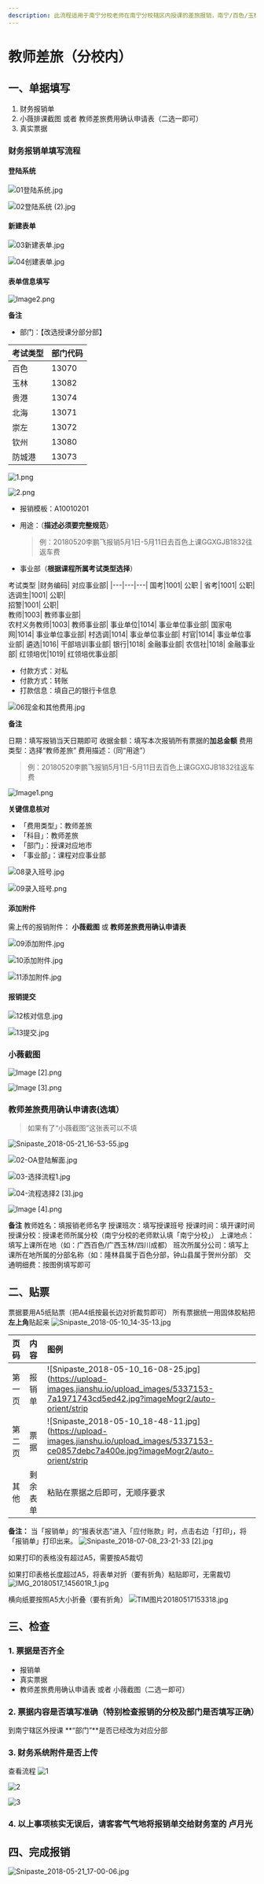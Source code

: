```yaml
---
description: 此流程适用于南宁分校老师在南宁分校辖区内授课的差旅报销，南宁/百色/玉林/贵港/北海/崇左/钦州/防城港 为南宁分校辖区
---
```


# 教师差旅（分校内）

## 一、单据填写

1. 财务报销单
2. 小薇排课截图 或者 教师差旅费用确认申请表（二选一即可）
3. 真实票据

### 财务报销单填写流程

#### 登陆系统

![01&#x767B;&#x9646;&#x7CFB;&#x7EDF;.jpg](https://upload-images.jianshu.io/upload_images/5337153-fc468413b9109b3d.jpg?imageMogr2/auto-orient/strip|imageView2/2/w/1240)

![02&#x767B;&#x9646;&#x7CFB;&#x7EDF; \(2\).jpg](https://upload-images.jianshu.io/upload_images/5337153-d08411d4da5e9e6c.jpg?imageMogr2/auto-orient/strip|imageView2/2/w/1240)

#### 新建表单

![03&#x65B0;&#x5EFA;&#x8868;&#x5355;.jpg](https://upload-images.jianshu.io/upload_images/5337153-429b0f8a142b711d.jpg?imageMogr2/auto-orient/strip|imageView2/2/w/1240)

![04&#x521B;&#x5EFA;&#x8868;&#x5355;.jpg](https://upload-images.jianshu.io/upload_images/5337153-8a74ea9cb8e3e8d3.jpg?imageMogr2/auto-orient/strip|imageView2/2/w/1240)

#### 表单信息填写

![Image2.png](https://upload-images.jianshu.io/upload_images/5337153-48d5cfd5d1db472d.png?imageMogr2/auto-orient/strip|imageView2/2/w/1240)

**备注**

* 部门：【改选授课分部分部】

| 考试类型 | 部门代码 |
| :--- | :--- |
| 百色 | 13070 |
| 玉林 | 13082 |
| 贵港 | 13074 |
| 北海 | 13071 |
| 崇左 | 13072 |
| 钦州 | 13080 |
| 防城港 | 13073 |

![1.png](https://upload-images.jianshu.io/upload_images/5337153-d01388290d165840.png?imageMogr2/auto-orient/strip|imageView2/2/w/1240)

![2.png](https://upload-images.jianshu.io/upload_images/5337153-d1733bdf8ed94372.png?imageMogr2/auto-orient/strip|imageView2/2/w/1240)

* 报销模板：A10010201
* 用途：（**描述必须要完整规范**）

  > 例：20180520李鹏飞报销5月1日-5月11日去百色上课GGXGJB1832往返车费

* 事业部（**根据课程所属考试类型选择**）

考试类型 \|财务编码\| 对应事业部\| \|---\|---\|---\| 国考\|1001\| 公职 \| 省考\|1001\| 公职\|  
选调生\|1001\| 公职\|  
招警\|1001\| 公职\|  
教师\|1003\| 教师事业部\|  
农村义务教师\|1003\| 教师事业部\| 事业单位\|1014\| 事业单位事业部\| 国家电网\|1014\| 事业单位事业部\| 村选调\|1014\| 事业单位事业部\| 村官\|1014\| 事业单位事业部\| 遴选\|1016\| 干部培训事业部\| 银行\|1018\| 金融事业部\| 农信社\|1018\| 金融事业部\| 红领培优\|1019\| 红领培优事业部\|

* 付款方式：对私
* 付款方式：转账
* 打款信息：填自己的银行卡信息

![06&#x73B0;&#x91D1;&#x548C;&#x5176;&#x4ED6;&#x8D39;&#x7528;.jpg](https://upload-images.jianshu.io/upload_images/5337153-0d9d2a36a06d5d36.jpg?imageMogr2/auto-orient/strip|imageView2/2/w/1240)

**备注**

日期：填写报销当天日期即可 收据金额：填写本次报销所有票据的**加总金额** 费用类型：选择“教师差旅” 费用描述：（同“用途”）

> 例：20180520李鹏飞报销5月1日-5月11日去百色上课GGXGJB1832往返车费

![Image1.png](https://upload-images.jianshu.io/upload_images/5337153-8acf92bdb9376299.png?imageMogr2/auto-orient/strip|imageView2/2/w/1240)

**关键信息核对**

* 「费用类型」：教师差旅
* 「科目」：教师差旅
* 「部门」：授课对应地市
* 「事业部」：课程对应事业部

![08&#x5F55;&#x5165;&#x73ED;&#x53F7;.jpg](https://upload-images.jianshu.io/upload_images/5337153-47e08f3d6782c96b.jpg?imageMogr2/auto-orient/strip|imageView2/2/w/1240)

![09&#x5F55;&#x5165;&#x73ED;&#x53F7;.png](https://upload-images.jianshu.io/upload_images/5337153-2c5a26477301dd88.png?imageMogr2/auto-orient/strip|imageView2/2/w/1240)

#### 添加附件

需上传的报销附件： **小薇截图** 或 **教师差旅费用确认申请表**

![09&#x6DFB;&#x52A0;&#x9644;&#x4EF6;.jpg](https://upload-images.jianshu.io/upload_images/5337153-a6a212ef9aba94a9.jpg?imageMogr2/auto-orient/strip|imageView2/2/w/1240)

![10&#x6DFB;&#x52A0;&#x9644;&#x4EF6;.jpg](https://upload-images.jianshu.io/upload_images/5337153-188c31166c75fca8.jpg?imageMogr2/auto-orient/strip|imageView2/2/w/1240)

![11&#x6DFB;&#x52A0;&#x9644;&#x4EF6;.jpg](https://upload-images.jianshu.io/upload_images/5337153-19113d17cba103c4.jpg?imageMogr2/auto-orient/strip|imageView2/2/w/1240)

#### 报销提交

![12&#x6838;&#x5BF9;&#x4FE1;&#x606F;.jpg](https://upload-images.jianshu.io/upload_images/5337153-4e3b609eba7e7840.jpg?imageMogr2/auto-orient/strip|imageView2/2/w/1240)

![13&#x63D0;&#x4EA4;.jpg](https://upload-images.jianshu.io/upload_images/5337153-33243228db078d7c.jpg?imageMogr2/auto-orient/strip|imageView2/2/w/1240)

### 小薇截图

![Image \[2\].png](https://upload-images.jianshu.io/upload_images/5337153-d187fe9a89af5081.png?imageMogr2/auto-orient/strip|imageView2/2/w/1240)

![Image \[3\].png](https://upload-images.jianshu.io/upload_images/5337153-d62ebe0008305274.png?imageMogr2/auto-orient/strip|imageView2/2/w/1240)

### 教师差旅费用确认申请表\(选填）

> 如果有了“小薇截图”这张表可以不填

![Snipaste\_2018-05-21\_16-53-55.jpg](https://upload-images.jianshu.io/upload_images/5337153-8ea8d3a6a4fa88b9.jpg?imageMogr2/auto-orient/strip|imageView2/2/w/1240)

![02-OA&#x767B;&#x9646;&#x89E3;&#x9762;.jpg](https://upload-images.jianshu.io/upload_images/5337153-cc0d0beba8f98804.jpg?imageMogr2/auto-orient/strip|imageView2/2/w/1240)

![03-&#x9009;&#x62E9;&#x6D41;&#x7A0B;1.jpg](https://upload-images.jianshu.io/upload_images/5337153-f6e073d653abfe9a.jpg?imageMogr2/auto-orient/strip|imageView2/2/w/1240)

![04-&#x6D41;&#x7A0B;&#x9009;&#x62E9;2 \[3\].jpg](https://upload-images.jianshu.io/upload_images/5337153-d4190d58a8e950e7.jpg?imageMogr2/auto-orient/strip|imageView2/2/w/1240)

![Image \[4\].png](https://upload-images.jianshu.io/upload_images/5337153-fdf0bcea754c8e11.png?imageMogr2/auto-orient/strip|imageView2/2/w/1240)

**备注** 教师姓名：填报销老师名字 授课班次：填写授课班号 授课时间：填开课时间 授课分校：授课老师所属分校（南宁分校的老师默认填「南宁分校」） 上课地点：填写上课所在地（如：广西百色/广西玉林/四川成都） 班次所属分公司：填写上课所在地所属的分部名称（如：隆林县属于百色分部，钟山县属于贺州分部） 交通明细费：按图例填写即可

## 二、贴票

票据要用A5纸贴票（把A4纸按最长边对折裁剪即可） 所有票据统一用固体胶粘把**左上角**贴起来 ![Snipaste\_2018-05-10\_14-35-13.jpg](https://upload-images.jianshu.io/upload_images/5337153-4ad1f6ef1e76242b.jpg?imageMogr2/auto-orient/strip|imageView2/2/w/1240)

| 页码 | 内容 | 图例 |
| :--- | :--- | :--- |
| 第一页 | 报销单 | ![Snipaste\_2018-05-10\_16-08-25.jpg](https://upload-images.jianshu.io/upload_images/5337153-7a1971743cd5ed42.jpg?imageMogr2/auto-orient/strip|imageView2/2/w/1240) |
| 第二页 | 票据 | ![Snipaste\_2018-05-10\_18-48-11.jpg](https://upload-images.jianshu.io/upload_images/5337153-ce0857debc7a400e.jpg?imageMogr2/auto-orient/strip|imageView2/2/w/1240) |
| 其他 | 剩余表单 | 粘贴在票据之后即可，无顺序要求 |

**备注：** 当「报销单」的“报表状态”进入「应付账款」时，点击右边「打印」，将「报销单」打印出来。 ![Snipaste\_2018-07-08\_23-21-33 \[2\].jpg](https://upload-images.jianshu.io/upload_images/5337153-58adc6b36e21c461.jpg?imageMogr2/auto-orient/strip|imageView2/2/w/1240)

如果打印的表格没有超过A5，需要按A5裁切

如果打印表格长度超过A5，将表单对折（要有折角）粘贴即可，无需裁切 ![IMG\_20180517\_145601R\_1.jpg](https://upload-images.jianshu.io/upload_images/5337153-5d23fb9c22323d09.jpg?imageMogr2/auto-orient/strip|imageView2/2/w/1240)

横向纸要按照A5大小折叠（要有折角） ![TIM&#x56FE;&#x7247;20180517153318.jpg](https://upload-images.jianshu.io/upload_images/5337153-8942a9678c866fd6.jpg?imageMogr2/auto-orient/strip|imageView2/2/w/1240)

## 三、检查

### 1. 票据是否齐全

* 报销单
* 真实票据
* 教师差旅费用确认申请表 或者 小薇截图（二选一即可）

### 2. 票据内容是否填写准确（特别检查报销的分校及部门是否填写正确）

到南宁辖区外授课 **“部门”**是否已经改为对应分部

### 3. 财务系统附件是否上传

查看流程 ![1](https://upload-images.jianshu.io/upload_images/5337153-9968fdcc069642a2.jpg?imageMogr2/auto-orient/strip|imageView2/2/w/1240)

![2](https://upload-images.jianshu.io/upload_images/5337153-fa4855003a5d0103.jpg?imageMogr2/auto-orient/strip|imageView2/2/w/1240)

![3](https://upload-images.jianshu.io/upload_images/5337153-aa382c46bd73553a.jpg?imageMogr2/auto-orient/strip|imageView2/2/w/1240)

### 4. 以上事项核实无误后，请**客客气气**地将报销单交给财务室的 **卢月光**

## 四、完成报销

![Snipaste\_2018-05-21\_17-00-06.jpg](https://upload-images.jianshu.io/upload_images/5337153-0227311cc19a0f43.jpg?imageMogr2/auto-orient/strip|imageView2/2/w/1240)

